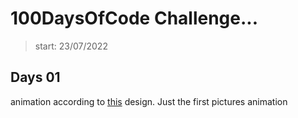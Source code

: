 # 100DaysOfCode Challenge...
> start: 23/07/2022

## Days 01
   animation according to [this](https://dribbble.com/shots/17015850-Skillex-Online-Education) design.
   Just the first pictures animation

